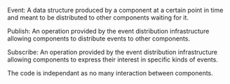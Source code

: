 Event: A data structure produced by a component at a certain point in time and meant to be distributed to other components waiting for it.

Publish: An operation provided by the event distribution infrastructure allowing components to distribute events to other components.

Subscribe: An operation provided by the event distribution infrastructure allowing components to express their interest in specific kinds of events.

The code is independant as no many interaction between components.

